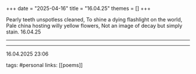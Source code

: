 +++
date = "2025-04-16"
title = "16.04.25"
themes = []
+++

Pearly teeth unspotless cleaned,
To shine a dying flashlight on the world,
Pale china hosting willy yellow flowers,
Not an image of decay but simply stain.
16.04.25

---



---

16.04.2025 23:06

tags: #personal
links: [[poems]]
